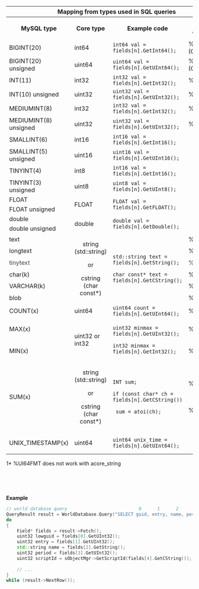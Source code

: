<div id="main-content" data-inline-comments-target="true" class="wiki-content">
    <div class="table-wrap">
        <table class="confluenceTable" resolved="">
            <thead>
                <tr>
                    <th colspan="4" class="confluenceTh">Mapping from types used in SQL queries</th>
                </tr>
            </thead>
            <tbody>
                <tr>
                    <th class="confluenceTh">
                        <p>MySQL type</p>
                        <th class="confluenceTh">Core type
                    </th>
                    <th class="confluenceTh">Example code</th>
                    <th colspan="1" class="confluenceTh">Variable operators</th>
                </tr>
                <tr>
                    <td colspan="1" class="confluenceTd">BIGINT(20)</td>
                    <td colspan="1" class="confluenceTd">int64</td>
                    <td colspan="1" class="confluenceTd"><code>int64 val = fields[n].GetInt64();</code></td>
                    <td colspan="1" class="confluenceTd">%I64d&nbsp;&nbsp;&nbsp;&nbsp;&nbsp;&nbsp; (Capital i)</td>
                </tr>
                <tr>
                    <td colspan="1" class="confluenceTd">BIGINT(20) unsigned</td>
                    <td colspan="1" class="confluenceTd">uint64</td>
                    <td colspan="1" class="confluenceTd"><code><span>uint64 val = fields[n].GetUInt64();</span></code>
                    </td>
                    <td colspan="1" class="confluenceTd">%I64u&nbsp;&nbsp;&nbsp;&nbsp;&nbsp;&nbsp; (Capital i)</td>
                </tr>
                <tr>
                    <td colspan="1" class="confluenceTd">INT(11)</td>
                    <td colspan="1" class="confluenceTd">int32</td>
                    <td colspan="1" class="confluenceTd"><code><span>int32 val = fields[n].GetInt32();</span></code>
                    </td>
                    <td colspan="1" class="confluenceTd"><span>%u</span></td>
                </tr>
                <tr>
                    <td colspan="1" class="confluenceTd">INT(10) unsigned</td>
                    <td colspan="1" class="confluenceTd">uint32</td>
                    <td colspan="1" class="confluenceTd"><code><span>uint32 val = fields[n].GetUInt32();</span></code>
                    </td>
                    <td colspan="1" class="confluenceTd"><span>%u</span></td>
                </tr>
                <tr>
                    <td colspan="1" class="confluenceTd">MEDIUMINT(8)</td>
                    <td colspan="1" class="confluenceTd">int32</td>
                    <td colspan="1" class="confluenceTd"><code><span>int32 val = fields[n].GetInt32();</span></code>
                    </td>
                    <td colspan="1" class="confluenceTd"><span>%u</span></td>
                </tr>
                <tr>
                    <td colspan="1" class="confluenceTd">MEDIUMINT(8) unsigned</td>
                    <td colspan="1" class="confluenceTd">uint32</td>
                    <td colspan="1" class="confluenceTd"><code><span>uint32 val = fields[n].GetUInt32();</span></code>
                    </td>
                    <td colspan="1" class="confluenceTd"><span>%u</span></td>
                </tr>
                <tr>
                    <td colspan="1" class="confluenceTd">SMALLINT(6)</td>
                    <td colspan="1" class="confluenceTd">int16</td>
                    <td colspan="1" class="confluenceTd"><code><span>int16 val = fields[n].GetInt16();</span></code>
                    </td>
                    <td colspan="1" class="confluenceTd">&nbsp;</td>
                </tr>
                <tr>
                    <td colspan="1" class="confluenceTd">SMALLINT(5) unsigned</td>
                    <td colspan="1" class="confluenceTd">uint16</td>
                    <td colspan="1" class="confluenceTd"><code><span>uint16 val = fields[n].GetUInt16();</span></code>
                    </td>
                    <td colspan="1" class="confluenceTd">&nbsp;</td>
                </tr>
                <tr>
                    <td colspan="1" class="confluenceTd">TINYINT(4)</td>
                    <td colspan="1" class="confluenceTd">int8</td>
                    <td colspan="1" class="confluenceTd"><code><span>int16 val = fields[n].GetInt16();</span></code>
                    </td>
                    <td colspan="1" class="confluenceTd">&nbsp;</td>
                </tr>
                <tr>
                    <td colspan="1" class="confluenceTd">TINYINT(3) unsigned</td>
                    <td colspan="1" class="confluenceTd">uint8</td>
                    <td colspan="1" class="confluenceTd"><code><span>uint8 val = fields[n].GetUInt8();</span></code>
                    </td>
                    <td colspan="1" class="confluenceTd">&nbsp;</td>
                </tr>
                <tr>
                    <td colspan="1" class="confluenceTd">FLOAT</td>
                    <td rowspan="2" class="confluenceTd">FLOAT</td>
                    <td rowspan="2" class="confluenceTd"><code>FLOAT val = fields[n].GetFLOAT();</code></td>
                    <td colspan="1" class="confluenceTd">&nbsp;</td>
                </tr>
                <tr>
                    <td colspan="1" class="confluenceTd">FLOAT unsigned</td>
                    <td class="confluenceTd">&nbsp;</td>
                </tr>
                <tr>
                    <td class="confluenceTd">double</td>
                    <td rowspan="2" class="confluenceTd">double</td>
                    <td rowspan="2" class="confluenceTd"><code>double val = fields[n].GetDouble();</code></td>
                    <td colspan="1" class="confluenceTd">&nbsp;</td>
                </tr>
                <tr>
                    <td class="confluenceTd">double unsigned</td>
                    <td class="confluenceTd">&nbsp;</td>
                </tr>
                <tr>
                    <td colspan="1" class="confluenceTd">text</td>
                    <td rowspan="6" class="confluenceTd">
                        <p style="text-align: center;"><span>string (std::string)</span></p>
                        <p style="text-align: center;"><span>or</span></p>
                        <p style="text-align: center;"><span>cstring (char const*)</span></p>
                    </td>
                    <td rowspan="6" class="confluenceTd">
                        <p><code>std::string text = fields[n].GetString();</code></p>
                        <p><code>char const* text = fields[n].GetCString();</code></p>
                    </td>
                    <td colspan="1" class="confluenceTd">%s</td>
                </tr>
                <tr>
                    <td colspan="1" class="confluenceTd">longtext</td>
                    <td class="confluenceTd"><span>%s</span></td>
                </tr>
                <tr>
                    <td colspan="1" class="confluenceTd"><span style="color: rgb(68,68,68);">tinytext</span></td>
                    <td class="confluenceTd"><span style="color: rgb(68,68,68);"><span>%s</span></span></td>
                </tr>
                <tr>
                    <td colspan="1" class="confluenceTd">char(k)</td>
                    <td class="confluenceTd"><span>%s</span></td>
                </tr>
                <tr>
                    <td colspan="1" class="confluenceTd">VARCHAR(k)</td>
                    <td class="confluenceTd"><span>%s</span></td>
                </tr>
                <tr>
                    <td colspan="1" class="confluenceTd">blob</td>
                    <td class="confluenceTd"><span>%s</span></td>
                </tr>
                <tr>
                    <td colspan="1" class="confluenceTd">COUNT(x)</td>
                    <td colspan="1" class="confluenceTd">uint64</td>
                    <td colspan="1" class="confluenceTd"><code><span>uint64 count = fields[n].GetUInt64();</span></code>
                    </td>
                    <td colspan="1" class="confluenceTd">%UI64FMT*</td>
                </tr>
                <tr>
                    <td colspan="1" class="confluenceTd">MAX(x)</td>
                    <td rowspan="2" class="confluenceTd">uint32 or int32</td>
                    <td rowspan="2" class="confluenceTd">
                        <p><code>uint32 minmax = fields[n].GetUInt32();</code></p>
                        <p><code>int32 minmax = fields[n].GetInt32();</code></p>
                    </td>
                    <td colspan="1" class="confluenceTd">%u</td>
                </tr>
                <tr>
                    <td colspan="1" class="confluenceTd">MIN(x)</td>
                    <td class="confluenceTd"><span>%u</span></td>
                </tr>
                <tr>
                    <td colspan="1" class="confluenceTd">SUM(x)</td>
                    <td colspan="1" class="confluenceTd">
                        <p style="text-align: center;">string (std::string)</p>
                        <p style="text-align: center;">or</p>
                        <p style="text-align: center;">cstring (char const*)</p>
                    </td>
                    <td colspan="1" class="confluenceTd">
                        <p><code>INT sum;</code></p>
                        <p><code>if (const char* ch = fields[n].GetCString())</code></p>
                        <p><code> sum = atoi(ch);</code></p>
                    </td>
                    <td colspan="1" class="confluenceTd">
                        <p>%s</p>
                        <p>&nbsp;</p>
                        <p>%s</p>
                    </td>
                </tr>
                <tr>
                    <td colspan="1" class="confluenceTd">UNIX_TIMESTAMP(x)</td>
                    <td colspan="1" class="confluenceTd">uint64</td>
                    <td colspan="1" class="confluenceTd"><code>uint64 unix_time = fields[n].GetUInt64();</code></td>
                    <td colspan="1" class="confluenceTd">
                        <p>&nbsp;</p>
                    </td>
                </tr>
            </tbody>
        </table>
    </div>
    <p>1* %UI64FMT does not work with acore_string</p>
    <p>&nbsp;</p>
    <p>&nbsp;</p>
    <div class="code panel pdl conf-macro output-block" style="border-width: 1px;" data-hasbody="true"
        data-macro-name="code" data-macro-id="">
        <div class="codeHeader panelHeader pdl" style="border-bottom-width: 1px;"><b>Example</b></div>
        <div class="codeContent panelContent pdl"></div>
	</div>
</div>
		
```cpp
// world database query                           0      1      2      3        4
QueryResult result = WorldDatabase.Query("SELECT guid, entry, name, period, ScriptName FROM transports");
do
{
    Field* fields = result->Fetch();
    uint32 lowguid = fields[0].GetUInt32();
    uint32 entry = fields[1].GetUInt32();
    std::string name = fields[2].GetString();
    uint32 period = fields[3].GetUInt32();
    uint32 scriptId = sObjectMgr->GetScriptId(fields[4].GetCString());
     
    // ...
}
while (result->NextRow());
```
